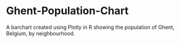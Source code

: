 # Ghent-Population-Chart

A barchart created using Plotly in R showing the population of Ghent, Belgium, by neighbourhood.
